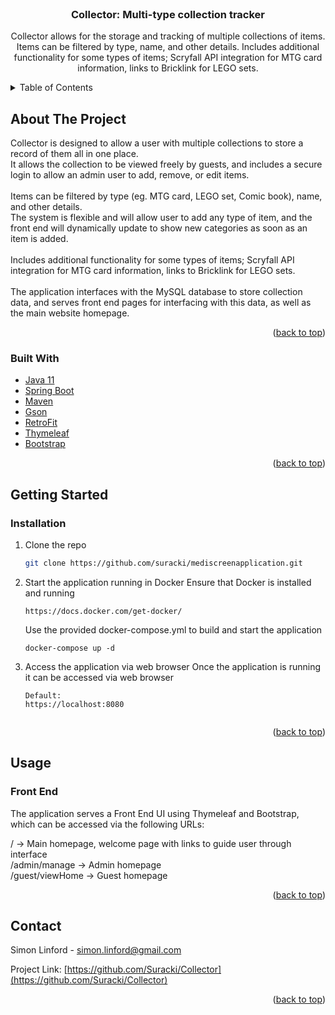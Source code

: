 <!-- PROJECT LOGO -->
<br />
<div align="center">

<h3 align="center">Collector: Multi-type collection tracker</h3>

  <p align="center">
    Collector allows for the storage and tracking of multiple collections of items.
    Items can be filtered by type, name, and other details.
    Includes additional functionality for some types of items; Scryfall API integration for MTG card information, links to Bricklink for LEGO sets.
  </p>
</div>



<!-- TABLE OF CONTENTS -->
<details>
  <summary>Table of Contents</summary>
  <ol>
    <li>
      <a href="#about-the-project">About The Project</a>
      <ul>
        <li><a href="#built-with">Built With</a></li>
      </ul>
    </li>
    <li><a href="#getting-started">Getting Started</a></li>
    <li><a href="#usage">Usage</a></li>
    <li><a href="#contact">Contact</a></li>
  </ol>
</details>



<!-- ABOUT THE PROJECT -->
## About The Project

Collector is designed to allow a user with multiple collections to store a record of them all in one place.<br>
It allows the collection to be viewed freely by guests, and includes a secure login to allow an admin user to add, remove, or edit items.<br><br>
Items can be filtered by type (eg. MTG card, LEGO set, Comic book), name, and other details.<br>
The system is flexible and will allow user to add any type of item, and the front end will dynamically update to show new categories as soon as an item is added.<br><br>
Includes additional functionality for some types of items; Scryfall API integration for MTG card information, links to Bricklink for LEGO sets.
<br><br>
The application interfaces with the MySQL database to store collection data, and serves front end pages for interfacing with this data, as well as the main website homepage.
<p align="right">(<a href="#top">back to top</a>)</p>



### Built With

* [Java 11](https://www.oracle.com/java/technologies/javase/jdk11-archive-downloads.html)
* [Spring Boot](https://spring.io/projects/spring-boot)
* [Maven](https://maven.apache.org/)
* [Gson](https://github.com/google/gson)
* [RetroFit](https://square.github.io/retrofit/)
* [Thymeleaf](https://www.thymeleaf.org/)
* [Bootstrap](https://getbootstrap.com)


<p align="right">(<a href="#top">back to top</a>)</p>



<!-- GETTING STARTED -->
## Getting Started

### Installation
1. Clone the repo
   ```sh
   git clone https://github.com/suracki/mediscreenapplication.git
   ```
2. Start the application running in Docker
   Ensure that Docker is installed and running
   ```
   https://docs.docker.com/get-docker/
   ```
   Use the provided docker-compose.yml to build and start the application
   ```
   docker-compose up -d
   ```
3. Access the application via web browser
   Once the application is running it can be accessed via web browser
   ```
   Default:
   https://localhost:8080


<p align="right">(<a href="#top">back to top</a>)</p>



<!-- USAGE EXAMPLES -->
## Usage

### Front End

The application serves a Front End UI using Thymeleaf and Bootstrap, which can be accessed via the following URLs:

/ -> Main homepage, welcome page with links to guide user through interface<br>
/admin/manage -> Admin homepage<br>
/guest/viewHome -> Guest homepage<br>


<p align="right">(<a href="#top">back to top</a>)</p>


<!-- CONTACT -->
## Contact

Simon Linford - simon.linford@gmail.com

Project Link: [https://github.com/Suracki/Collector](https://github.com/Suracki/Collector)

<p align="right">(<a href="#top">back to top</a>)</p>
